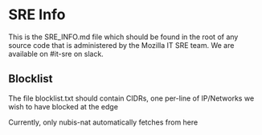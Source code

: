 # SRE Info
This is the SRE_INFO.md file which should be found in the root of any source code that is
administered by the Mozilla IT SRE team. We are available on #it-sre on slack.

## Blocklist

The file blocklist.txt should contain CIDRs, one per-line of IP/Networks we wish to have blocked at the edge

Currently, only nubis-nat automatically fetches from here
